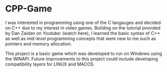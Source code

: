 # CPP-Game

I was interested in programming using one of the C langauges and decided on C++ due to my interest in video games. Building on the tutorial provided by Dan Zaidan on Youtube: (watch here), I learned the basic syntax of C++ as well as mid-level programming concepts that were new to me such as pointers and memory allocation.

This project is a basic game which was developed to run on Windows using the WINAPI. Future improvements to this project could include developing compatibility layers for LINUX and MACOS.

